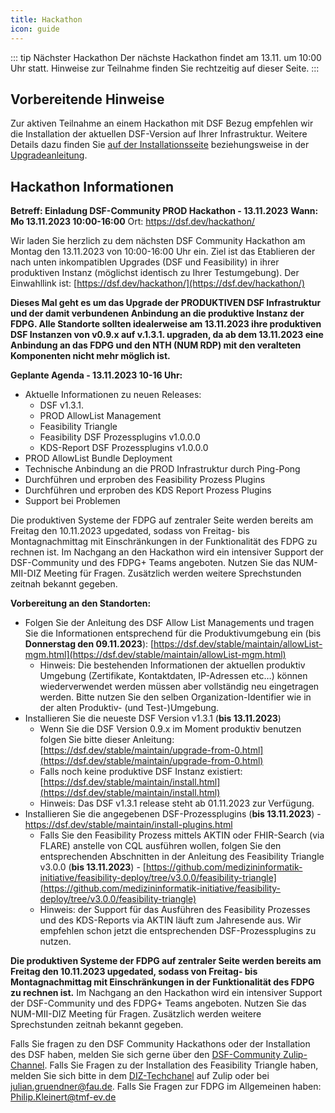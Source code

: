 ```yaml
---
title: Hackathon
icon: guide
---
```


::: tip Nächster Hackathon
Der nächste Hackathon findet am 13.11. um 10:00 Uhr statt.
Hinweise zur Teilnahme finden Sie rechtzeitig auf dieser Seite.
:::


## Vorbereitende Hinweise
Zur aktiven Teilnahme an einem Hackathon mit DSF Bezug empfehlen wir die Installation der aktuellen DSF-Version auf Ihrer Infrastruktur. Weitere Details dazu finden Sie [auf der Installationsseite](/stable/maintain/install) beziehungsweise in der [Upgradeanleitung](/stable/maintain/upgrade-from-0).

## Hackathon Informationen
**Betreff: Einladung DSF-Community PROD Hackathon - 13.11.2023**
**Wann: Mo 13.11.2023 10:00-16:00**
Ort:  https://dsf.dev/hackathon/
			 
Wir laden Sie herzlich zu dem nächsten DSF Community Hackathon am Montag den 13.11.2023 von 10:00-16:00 Uhr ein. Ziel ist das Etablieren der nach unten inkompatiblen Upgrades (DSF und Feasibility) in ihrer produktiven Instanz (möglichst identisch zu Ihrer Testumgebung). Der Einwahllink ist: [https://dsf.dev/hackathon/](https://dsf.dev/hackathon/)

**Dieses Mal geht es um das Upgrade der PRODUKTIVEN DSF Infrastruktur und der damit verbundenen Anbindung an die produktive Instanz der FDPG. Alle Standorte sollten idealerweise am 13.11.2023 ihre produktiven DSF Instanzen von v0.9.x auf v.1.3.1. upgraden, da ab dem 13.11.2023 eine Anbindung an das FDPG und den NTH (NUM RDP) mit den veralteten Komponenten nicht mehr möglich ist.**

**Geplante Agenda - 13.11.2023 10-16 Uhr:**
- Aktuelle Informationen zu neuen Releases:
  - DSF v1.3.1.
  - PROD AllowList Management
  - Feasibility Triangle 
  - Feasibility DSF Prozessplugins v1.0.0.0
  - KDS-Report DSF Prozessplugins v1.0.0.0
- PROD AllowList Bundle Deployment
- Technische Anbindung an die PROD Infrastruktur durch Ping-Pong
- Durchführen und erproben des Feasibility Prozess Plugins 
- Durchführen und erproben des KDS Report Prozess Plugins
- Support bei Problemen

Die produktiven Systeme der FDPG auf zentraler Seite werden bereits am Freitag den 10.11.2023 upgedated, sodass von Freitag- bis Montagnachmittag mit Einschränkungen in der Funktionalität des FDPG zu rechnen ist. Im Nachgang an den Hackathon wird ein intensiver Support der DSF-Community und des FDPG+ Teams angeboten. Nutzen Sie das NUM-MII-DIZ Meeting für Fragen. Zusätzlich werden weitere Sprechstunden zeitnah bekannt gegeben.

**Vorbereitung an den Standorten:**
- Folgen Sie der Anleitung des DSF Allow List Managements und tragen Sie die Informationen entsprechend für die Produktivumgebung ein (bis **Donnerstag den 09.11.2023**):  [https://dsf.dev/stable/maintain/allowList-mgm.html](https://dsf.dev/stable/maintain/allowList-mgm.html)
  - Hinweis: Die bestehenden Informationen der aktuellen produktiv Umgebung (Zertifikate, Kontaktdaten, IP-Adressen etc…) können wiederverwendet werden müssen aber vollständig neu eingetragen werden. Bitte nutzen Sie den selben Organization-Identifier wie in der alten Produktiv- (und Test-)Umgebung.
- Installieren Sie die neueste DSF Version v1.3.1 (**bis 13.11.2023**)
  - Wenn Sie die DSF Version 0.9.x im Moment produktiv benutzen folgen Sie bitte dieser Anleitung:  [https://dsf.dev/stable/maintain/upgrade-from-0.html](https://dsf.dev/stable/maintain/upgrade-from-0.html)
  - Falls noch keine produktive DSF Instanz existiert:  [https://dsf.dev/stable/maintain/install.html](https://dsf.dev/stable/maintain/install.html)
  - Hinweis: Das DSF v1.3.1 release steht ab 01.11.2023 zur Verfügung. 
- Installieren Sie die angegebenen DSF-Prozessplugins (**bis 13.11.2023**) -  https://dsf.dev/stable/maintain/install-plugins.html
  - Falls Sie den Feasibility Prozess mittels AKTIN oder FHIR-Search (via FLARE) anstelle von CQL ausführen wollen, folgen Sie den entsprechenden Abschnitten in der Anleitung des Feasibility Triangle v3.0.0 (**bis 13.11.2023**) -  [https://github.com/medizininformatik-initiative/feasibility-deploy/tree/v3.0.0/feasibility-triangle](https://github.com/medizininformatik-initiative/feasibility-deploy/tree/v3.0.0/feasibility-triangle)
  - Hinweis: der Support für das Ausführen des Feasibility Prozesses und des KDS-Reports via AKTIN läuft zum Jahresende aus. Wir empfehlen schon jetzt die entsprechenden DSF-Prozessplugins zu nutzen.

**Die produktiven Systeme der FDPG auf zentraler Seite werden bereits am Freitag den 10.11.2023 upgedated, sodass von Freitag- bis Montagnachmittag mit Einschränkungen in der Funktionalität des FDPG zu rechnen ist.** Im Nachgang an den Hackathon wird ein intensiver Support der DSF-Community und des FDPG+ Teams angeboten. Nutzen Sie das NUM-MII-DIZ Meeting für Fragen. Zusätzlich werden weitere Sprechstunden zeitnah bekannt gegeben.
 
Falls Sie fragen zu den DSF Community Hackathons oder der Installation des DSF haben, melden Sie sich gerne über den [DSF-Community Zulip-Channel](https://mii.zulipchat.com/#narrow/stream/392426-Data-Sharing-Framework-.28DSF.29). Falls Sie Fragen zu der Installation des Feasibility Triangle haben, melden Sie sich bitte in dem [DIZ-Techchanel](https://mii.zulipchat.com/#narrow/stream/375397-DIZ-Tech-Channel) auf Zulip oder bei julian.gruendner@fau.de. Falls Sie Fragen zur FDPG im Allgemeinen haben: Philip.Kleinert@tmf-ev.de
